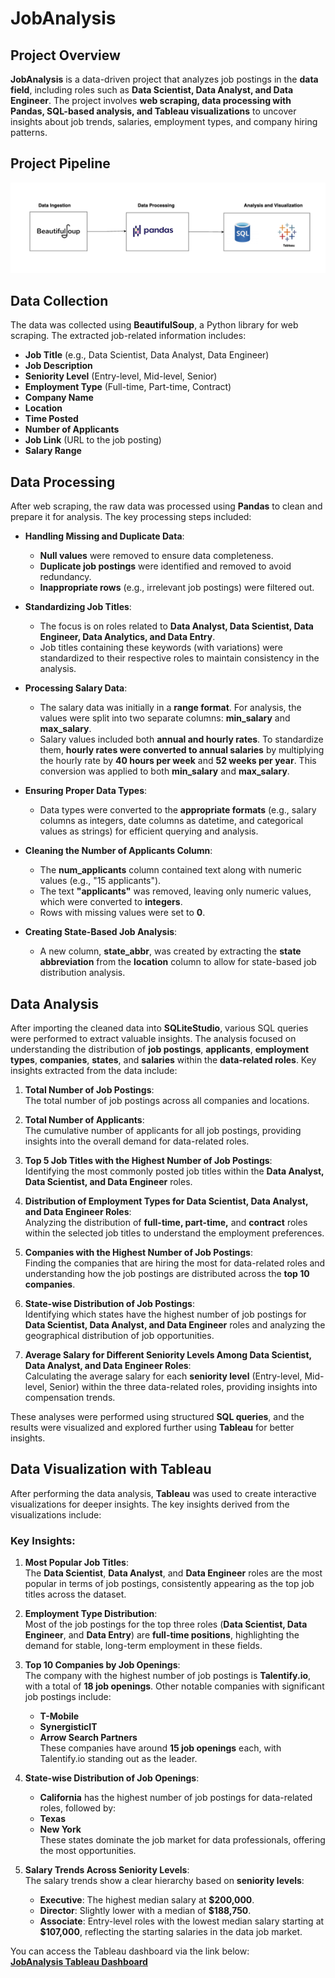 # JobAnalysis

## Project Overview

**JobAnalysis** is a data-driven project that analyzes job postings in the **data field**, including roles such as **Data Scientist, Data Analyst, and Data Engineer**. The project involves **web scraping, data processing with Pandas, SQL-based analysis, and Tableau visualizations** to uncover insights about job trends, salaries, employment types, and company hiring patterns.

## Project Pipeline

![Project Pipeline](images/project_pipeline.png)

## Data Collection

The data was collected using **BeautifulSoup**, a Python library for web scraping. The extracted job-related information includes:

- **Job Title** (e.g., Data Scientist, Data Analyst, Data Engineer)
- **Job Description**
- **Seniority Level** (Entry-level, Mid-level, Senior)
- **Employment Type** (Full-time, Part-time, Contract)
- **Company Name**
- **Location**
- **Time Posted**
- **Number of Applicants**
- **Job Link** (URL to the job posting)
- **Salary Range**

## Data Processing

After web scraping, the raw data was processed using **Pandas** to clean and prepare it for analysis. The key processing steps included:

- **Handling Missing and Duplicate Data**:

  - **Null values** were removed to ensure data completeness.
  - **Duplicate job postings** were identified and removed to avoid redundancy.
  - **Inappropriate rows** (e.g., irrelevant job postings) were filtered out.

- **Standardizing Job Titles**:

  - The focus is on roles related to **Data Analyst, Data Scientist, Data Engineer, Data Analytics, and Data Entry**.
  - Job titles containing these keywords (with variations) were standardized to their respective roles to maintain consistency in the analysis.

- **Processing Salary Data**:

  - The salary data was initially in a **range format**. For analysis, the values were split into two separate columns: **min_salary** and **max_salary**.
  - Salary values included both **annual and hourly rates**. To standardize them, **hourly rates were converted to annual salaries** by multiplying the hourly rate by **40 hours per week** and **52 weeks per year**. This conversion was applied to both **min_salary** and **max_salary**.

- **Ensuring Proper Data Types**:

  - Data types were converted to the **appropriate formats** (e.g., salary columns as integers, date columns as datetime, and categorical values as strings) for efficient querying and analysis.

- **Cleaning the Number of Applicants Column**:

  - The **num_applicants** column contained text along with numeric values (e.g., "15 applicants").
  - The text **"applicants"** was removed, leaving only numeric values, which were converted to **integers**.
  - Rows with missing values were set to **0**.

- **Creating State-Based Job Analysis**:
  - A new column, **state_abbr**, was created by extracting the **state abbreviation** from the **location** column to allow for state-based job distribution analysis.

## Data Analysis

After importing the cleaned data into **SQLiteStudio**, various SQL queries were performed to extract valuable insights. The analysis focused on understanding the distribution of **job postings**, **applicants**, **employment types**, **companies**, **states**, and **salaries** within the **data-related roles**. Key insights extracted from the data include:

1. **Total Number of Job Postings**:  
   The total number of job postings across all companies and locations.

2. **Total Number of Applicants**:  
   The cumulative number of applicants for all job postings, providing insights into the overall demand for data-related roles.

3. **Top 5 Job Titles with the Highest Number of Job Postings**:  
   Identifying the most commonly posted job titles within the **Data Analyst, Data Scientist, and Data Engineer** roles.

4. **Distribution of Employment Types for Data Scientist, Data Analyst, and Data Engineer Roles**:  
   Analyzing the distribution of **full-time, part-time,** and **contract** roles within the selected job titles to understand the employment preferences.

5. **Companies with the Highest Number of Job Postings**:  
   Finding the companies that are hiring the most for data-related roles and understanding how the job postings are distributed across the **top 10 companies**.

6. **State-wise Distribution of Job Postings**:  
   Identifying which states have the highest number of job postings for **Data Scientist, Data Analyst, and Data Engineer** roles and analyzing the geographical distribution of job opportunities.

7. **Average Salary for Different Seniority Levels Among Data Scientist, Data Analyst, and Data Engineer Roles**:  
   Calculating the average salary for each **seniority level** (Entry-level, Mid-level, Senior) within the three data-related roles, providing insights into compensation trends.

These analyses were performed using structured **SQL queries**, and the results were visualized and explored further using **Tableau** for better insights.

## Data Visualization with Tableau

After performing the data analysis, **Tableau** was used to create interactive visualizations for deeper insights. The key insights derived from the visualizations include:

### Key Insights:

1. **Most Popular Job Titles**:  
   The **Data Scientist**, **Data Analyst**, and **Data Engineer** roles are the most popular in terms of job postings, consistently appearing as the top job titles across the dataset.

2. **Employment Type Distribution**:  
   Most of the job postings for the top three roles (**Data Scientist, Data Engineer**, and **Data Entry**) are **full-time positions**, highlighting the demand for stable, long-term employment in these fields.

3. **Top 10 Companies by Job Openings**:  
   The company with the highest number of job postings is **Talentify.io**, with a total of **18 job openings**. Other notable companies with significant job postings include:

   - **T-Mobile**
   - **SynergisticIT**
   - **Arrow Search Partners**  
     These companies have around **15 job openings** each, with Talentify.io standing out as the leader.

4. **State-wise Distribution of Job Openings**:

   - **California** has the highest number of job postings for data-related roles, followed by:
   - **Texas**
   - **New York**  
     These states dominate the job market for data professionals, offering the most opportunities.

5. **Salary Trends Across Seniority Levels**:  
   The salary trends show a clear hierarchy based on **seniority levels**:
   - **Executive**: The highest median salary at **$200,000**.
   - **Director**: Slightly lower with a median of **$188,750**.
   - **Associate**: Entry-level roles with the lowest median salary starting at **$107,000**, reflecting the starting salaries in the data job market.

You can access the Tableau dashboard via the link below:  
[**JobAnalysis Tableau Dashboard**](https://public.tableau.com/app/profile/bikram.chand/viz/JobAnalysis_17392143404470/Dashboard1)
